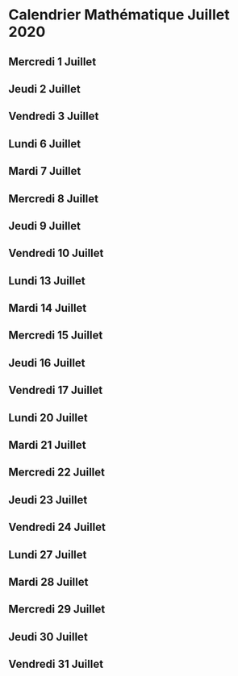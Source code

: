 # Calendrier Mathématique Juillet 2020

## Mercredi 1 Juillet

## Jeudi 2 Juillet

## Vendredi 3 Juillet

## Lundi 6 Juillet

## Mardi 7 Juillet

## Mercredi 8 Juillet

## Jeudi 9 Juillet

## Vendredi 10 Juillet

## Lundi 13 Juillet

## Mardi 14 Juillet

## Mercredi 15 Juillet

## Jeudi 16 Juillet

## Vendredi 17 Juillet

## Lundi 20 Juillet

## Mardi 21 Juillet

## Mercredi 22 Juillet

## Jeudi 23 Juillet

## Vendredi 24 Juillet

## Lundi 27 Juillet

## Mardi 28 Juillet

## Mercredi 29 Juillet

## Jeudi 30 Juillet

## Vendredi 31 Juillet
